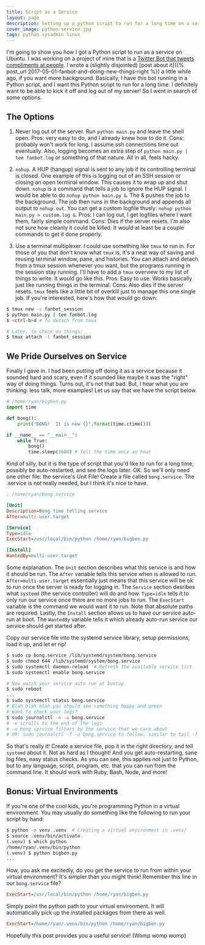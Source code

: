 ```yaml
---
title: Script as a Service
layout: page
description: Setting up a python script to run for a long time on a server
cover_image: python-service.jpg
tags: python sysadmin linux
---
```


I'm going to show you how I got a Python script to run as a service on Ubuntu.  I was working on a project of mine that is a [Twitter Bot that tweets compliments at people](https://github.com/rpalo/fanbot).  I wrote a (slightly disjointed) [post about it]({% post_url 2017-05-01-fanbot-and-doing-new-things-right %}) a little while ago, if you want more background.  Basically, I have this bot running in a Python script, and I want this Python script to run for a long time.  I definitely want to be able to kick it off and log out of my server!  So I went in search of some options.

## The Options

1. Never log out of the server.  Run `python main.py` and leave the shell open.  Pros: very easy to do, and I already knew how to do it.  Cons: probably won't work for long.  I assume ssh connections time out eventually.  Also, logging becomes an extra step of `python main.py | tee fanbot.log` or something of that nature.  All in all, feels hacky.

2. `nohup`.  A HUP (hangup) signal is sent to any job if its controlling terminal is closed.  One example of this is logging out of an SSH session or closing an open terminal window.  This causes it to wrap up and shut down.  `nohup` is a command that tells a job to ignore the HUP signal.  I would be able to do `nohup python main.py &`.  The & pushes the job to the background.  The job then runs in the background and appends all output to `nohup.out`.  You can get a custom logfile thusly: `nohup python main.py > custom.log &`.  Pros: I can log out, I get logfiles where I want them, fairly simple command.  Cons: Dies if the server resets.  I'm also not sure how cleanly it could be killed.  It would at least be a couple commands to get it done properly.

3. Use a terminal multiplexer.  I could use something like `tmux` to run in.  For those of you that don't know what `tmux` is, it's a neat way of saving and reusing terminal window, pane, and histories.  You can attach and detach from a tmux session whenever you want, but the programs running in the session stay running.  I'll have to add a `tmux` overview to my list of things to write.  It would go like this.  Pros: Easy to use.  Works basically just like running things in the terminal.  Cons: Also dies if the server resets.  `tmux` feels like a little bit of overkill just to manage this one single job.  If you're interested, here's how that would go down:

```bash
$ tmux new -s fanbot_session
$ python main.py | tee fanbot.log
$ <ctrl-b>d # To detach from tmux

# Later, to check on things:
$ tmux attach -t fanbot_session
```

## We Pride Ourselves on Service

Finally I gave in.  I had been putting off doing it as a service because it sounded hard and scary, even if it sounded like maybe it was the "right" way of doing things.  Turns out, it's not that bad.  But, I hear what you are thinking: less talk, more examples!  Let us say that we have the script below.

```python
# /home/ryan/bigben.py
import time

def bong():
    print("BONG!  It is now {}".format(time.ctime()))

if __name__ == "__main__":
    while True:
        bong()
        time.sleep(3600) # Tell the time once an hour
```

Kind of silly, but it is the type of script that you'd like to run for a long time, possibly be auto-restarted, and see the logs later.  OK.  So we'll only need one other file: the service's Unit File!  Create a file called `bong.service`.  The .service is not really needed, but I think it's nice to have.

```ini
; /home/ryan/bong.service

[Unit]
Description=Bong time telling service
After=multi-user.target

[Service]
Type=idle
ExecStart=/usr/local/bin/python /home/ryan/bigben.py

[Install]
WantedBy=multi-user.target
```

Some explanation.  The `Unit` section describes what this service is and how it should be run.  The `After` variable tells this service when is allowed to run.  `After=multi-user.target` essentially just means that this service will be ok to run once the server is ready for logging in.  The `Service` section desribes what `systemd` (the service controller) will do and how.  `Type=idle` tells it to only run our service once there are no more jobs to run.  The `ExecStart` variable is the command we would want it to run.  Note that absolute paths are required.  Lastly, the `Install` section allows us to have our service auto-run at boot.  The `WantedBy` variable tells it which already auto-run service our service should get started after.

Copy our service file into the systemd service library, setup permissions, load it up, and let er rip!

```bash
$ sudo cp bong.service /lib/systemd/system/bong.service
$ sudo chmod 644 /lib/systemd/system/bong.service
$ sudo systemctl daemon-reload  # Refresh the available service list
$ sudo systemctl enable bong.service

# Now watch your service auto run at bootup
$ sudo reboot
...
$ sudo systemctl status bong.service
# Blah blah blah you should see something happy and green
# Want to check your logs?
$ sudo journalctl -e -u bong.service
# -e scrolls to the end of the logs
# -u bong.service filters by the service that we care about
# OR: sudo journalctl -f -u bong.service to follow, similar to tail -f
```

So that's really it!  Create a service file, pop it in the right directory, and tell `systemd` about it.  Not as hard as I thought!  And you get auto-restarting, sane log files, easy status checks.  As you can see, this applies not just to Python, but to any language, script, program, etc. that you can run from the command line.  It should work with Ruby, Bash, Node, and more!

## Bonus: Virtual Environments

If you're one of the cool kids, you're programming Python in a virtual environment.  You may usually do something like the following to run your script by hand:

```bash
$ python -m venv .venv  # Creating a virtual environment in .venv/
$ source .venv/bin/activate
(.venv) $ which python
/home/ryan/.venv/bin/python
(.venv) $ python bigben.py
...
```

How, you ask me excitedly, do you get the service to run from within your virtual environment?  It's simpler than you might think!  Remember this line in our `bong.service` file?

```ini
ExecStart=/usr/local/bin/python /home/ryan/bigben.py
```

Simply point the python path to your virtual environment.  It will automatically pick up the installed packages from there as well.

```ini
ExecStart=/home/ryan/.venv/bin/python /home/ryan/bigben.py
```

Hopefully this post provides you a useful *service*!  (Womp womp womp)